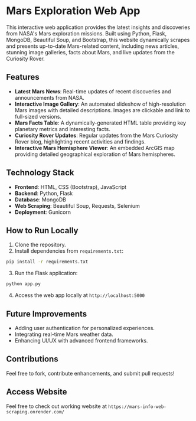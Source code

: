 # Mars Exploration Web App

This interactive web application provides the latest insights and discoveries from NASA's Mars exploration missions. Built using Python, Flask, MongoDB, Beautiful Soup, and Bootstrap, this website dynamically scrapes and presents up-to-date Mars-related content, including news articles, stunning image galleries, facts about Mars, and live updates from the Curiosity Rover.

## Features

- **Latest Mars News**: Real-time updates of recent discoveries and announcements from NASA.
- **Interactive Image Gallery**: An automated slideshow of high-resolution Mars images with detailed descriptions. Images are clickable and link to full-sized versions.
- **Mars Facts Table**: A dynamically-generated HTML table providing key planetary metrics and interesting facts.
- **Curiosity Rover Updates**: Regular updates from the Mars Curiosity Rover blog, highlighting recent activities and findings.
- **Interactive Mars Hemisphere Viewer**: An embedded ArcGIS map providing detailed geographical exploration of Mars hemispheres.

## Technology Stack

- **Frontend**: HTML, CSS (Bootstrap), JavaScript
- **Backend**: Python, Flask
- **Database**: MongoDB
- **Web Scraping**: Beautiful Soup, Requests, Selenium
- **Deployment**: Gunicorn

## How to Run Locally

1. Clone the repository.
2. Install dependencies from `requirements.txt`:

```bash
pip install -r requirements.txt
```

3. Run the Flask application:

```bash
python app.py
```

4. Access the web app locally at `http://localhost:5000`

## Future Improvements

- Adding user authentication for personalized experiences.
- Integrating real-time Mars weather data.
- Enhancing UI/UX with advanced frontend frameworks.

## Contributions

Feel free to fork, contribute enhancements, and submit pull requests!

## Access Website

Feel free to check out working website at `https://mars-info-web-scraping.onrender.com/`
